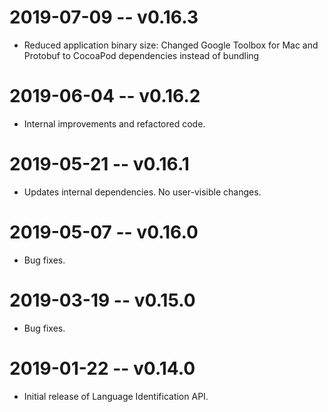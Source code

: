 # 2019-07-09 -- v0.16.3
- Reduced application binary size: Changed Google Toolbox for Mac and Protobuf
  to CocoaPod dependencies instead of bundling

# 2019-06-04 -- v0.16.2
- Internal improvements and refactored code.

# 2019-05-21 -- v0.16.1
- Updates internal dependencies. No user-visible changes.

# 2019-05-07 -- v0.16.0
- Bug fixes.

# 2019-03-19 -- v0.15.0
- Bug fixes.

# 2019-01-22 -- v0.14.0
- Initial release of Language Identification API.
